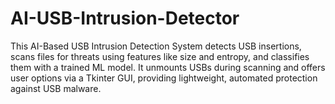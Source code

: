 # AI-USB-Intrusion-Detector
This AI-Based USB Intrusion Detection System detects USB insertions, scans files for threats using features like size and entropy, and classifies them with a trained ML model. It unmounts USBs during scanning and offers user options via a Tkinter GUI, providing lightweight, automated protection against USB malware.
